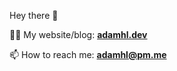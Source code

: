 Hey there 👋

👨‍💻 My website/blog: **[adamhl.dev](https://adamhl.dev)**

📫 How to reach me: **adamhl@pm.me**
